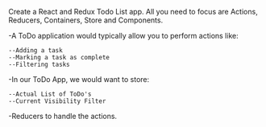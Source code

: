 Create a React and Redux Todo List app. All you need to focus are Actions, Reducers, Containers, Store and Components.

-A ToDo application would typically allow you to perform actions like:

    --Adding a task
    --Marking a task as complete
    --Filtering tasks

-In our ToDo App, we would want to store:

    --Actual List of ToDo's
    --Current Visibility Filter

-Reducers to handle the actions.